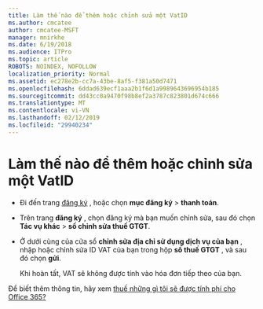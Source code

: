 ```yaml
---
title: Làm thế nào để thêm hoặc chỉnh sửa một VatID
ms.author: cmcatee
author: cmcatee-MSFT
manager: mnirkhe
ms.date: 6/19/2018
ms.audience: ITPro
ms.topic: article
ROBOTS: NOINDEX, NOFOLLOW
localization_priority: Normal
ms.assetid: ec278e2b-cc7a-43be-8af5-f381a50d7471
ms.openlocfilehash: 6ddad639ecf1aaa2b1f6d1a9989643696954b185
ms.sourcegitcommit: dd43cc0a9470f98b8ef2a3787c823801d674c666
ms.translationtype: MT
ms.contentlocale: vi-VN
ms.lasthandoff: 02/12/2019
ms.locfileid: "29940234"
---
```

# <a name="how-to-add-or-edit-a-vatid"></a>Làm thế nào để thêm hoặc chỉnh sửa một VatID

- Đi đến trang [đăng ký](https://go.microsoft.com/fwlink/p/?linkid=842054) , hoặc chọn **mục đăng ký** \> **thanh toán**.
    
- Trên trang **đăng ký** , chọn đăng ký mà bạn muốn chỉnh sửa, sau đó chọn **Tác vụ khác** \> **số chỉnh sửa thuế GTGT**.
    
- Ở dưới cùng của cửa sổ **chỉnh sửa địa chỉ sử dụng dịch vụ của bạn** , nhập hoặc chỉnh sửa ID VAT của bạn trong hộp **số thuế GTGT** , và sau đó chọn **gửi**.
    
    Khi hoàn tất, VAT sẽ không được tính vào hóa đơn tiếp theo của bạn.
    
Để biết thêm thông tin, hãy xem [thuế những gì tôi sẽ được tính phí cho Office 365?](https://support.office.com/article/7e77382b-b966-4ad5-a515-9e629a777a22.aspx)
  

